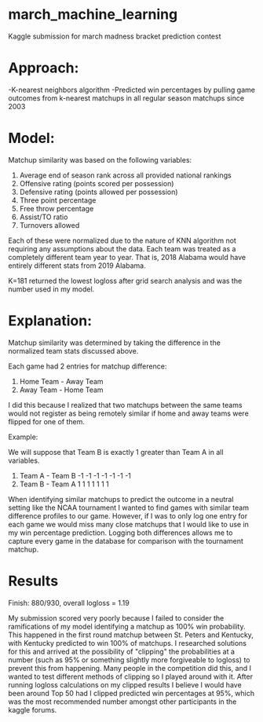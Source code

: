 # march_machine_learning
Kaggle submission for march madness bracket prediction contest

# Approach:
-K-nearest neighbors algorithm
-Predicted win percentages by pulling game outcomes from k-nearest matchups in all regular season matchups since 2003

# Model:
Matchup similarity was based on the following variables:

  1. Average end of season rank across all provided national rankings
  2. Offensive rating (points scored per possession)
  3. Defensive rating (points allowed per possession)
  4. Three point percentage
  5. Free throw percentage
  6. Assist/TO ratio
  7. Turnovers allowed
  
Each of these were normalized due to the nature of KNN algorithm not requiring any assumptions about the data.
Each team was treated as a completely different team year to year. That is, 2018 Alabama would have entirely different stats from 2019 Alabama.

K=181 returned the lowest logloss after grid search analysis and was the number used in my model.

# Explanation:
Matchup similarity was determined by taking the difference in the normalized team stats discussed above.

Each game had 2 entries for matchup difference:

  1. Home Team - Away Team
  2. Away Team - Home Team
  
I did this because I realized that two matchups between the same teams would not register as being remotely similar if home and away teams were flipped for one of them. 

Example: 

We will suppose that Team B is exactly 1 greater than Team A in all variables.

  1. Team A - Team B
    -1 -1 -1 -1 -1 -1 -1
  2. Team B - Team A
     1  1  1  1  1  1  1
     
When identifying similar matchups to predict the outcome in a neutral setting like the NCAA tournament I wanted to find games with similar team difference profiles to our game. However, if I was to only log one entry for each game we would miss many close matchups that I would like to use in my win percentage prediction. Logging both differences allows me to capture every game in the database for comparison with the tournament matchup.

# Results
Finish: 880/930, overall logloss = 1.19

My submission scored very poorly because I failed to consider the ramifications of my model identifying a matchup as 100% win probability. 
This happened in the first round matchup between St. Peters and Kentucky, with Kentucky predicted to win 100% of matchups. 
I researched solutions for this and arrived at the possibility of "clipping" the probabilities at a number (such as 95% or something slightly more forgiveable to logloss) to prevent this from happening. 
Many people in the competition did this, and I wanted to test different methods of clipping so I played around with it. 
After running logloss calculations on my clipped results I believe I would have been around Top 50 had I clipped predicted win percentages at 95%, which was the most recommended number amongst other  participants in the kaggle forums.

